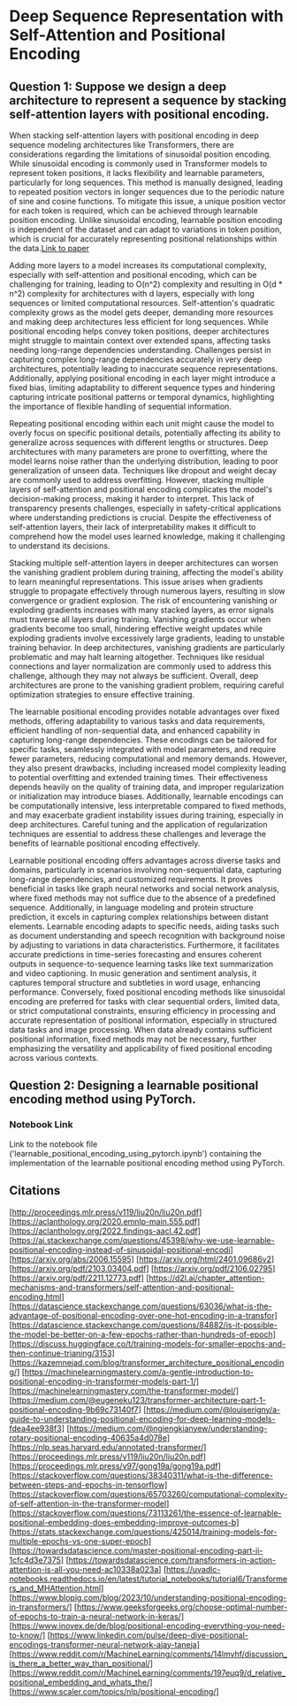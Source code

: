 # Deep Sequence Representation with Self-Attention and Positional Encoding

## Question 1: Suppose we design a deep architecture to represent a sequence by stacking self-attention layers with positional encoding.

When stacking self-attention layers with positional encoding in deep sequence modeling architectures like Transformers, there are considerations regarding the limitations of sinusoidal position encoding. While sinusoidal encoding is commonly used in Transformer models to represent token positions, it lacks flexibility and learnable parameters, particularly for long sequences. This method is manually designed, leading to repeated position vectors in longer sequences due to the periodic nature of sine and cosine functions. To mitigate this issue, a unique position vector for each token is required, which can be achieved through learnable position encoding. Unlike sinusoidal encoding, learnable position encoding is independent of the dataset and can adapt to variations in token position, which is crucial for accurately representing positional relationships within the data.[Link to paper](http://proceedings.mlr.press/v119/liu20n/liu20n.pdf)

Adding more layers to a model increases its computational complexity, especially with self-attention and positional encoding, which can be challenging for training, leading to O(n^2) complexity and resulting in O(d * n^2) complexity for architectures with d layers, especially with long sequences or limited computational resources. Self-attention's quadratic complexity grows as the model gets deeper, demanding more resources and making deep architectures less efficient for long sequences. While positional encoding helps convey token positions, deeper architectures might struggle to maintain context over extended spans, affecting tasks needing long-range dependencies understanding. Challenges persist in capturing complex long-range dependencies accurately in very deep architectures, potentially leading to inaccurate sequence representations. Additionally, applying positional encoding in each layer might introduce a fixed bias, limiting adaptability to different sequence types and hindering capturing intricate positional patterns or temporal dynamics, highlighting the importance of flexible handling of sequential information.

Repeating positional encoding within each unit might cause the model to overly focus on specific positional details, potentially affecting its ability to generalize across sequences with different lengths or structures. Deep architectures with many parameters are prone to overfitting, where the model learns noise rather than the underlying distribution, leading to poor generalization of unseen data. Techniques like dropout and weight decay are commonly used to address overfitting. However, stacking multiple layers of self-attention and positional encoding complicates the model's decision-making process, making it harder to interpret. This lack of transparency presents challenges, especially in safety-critical applications where understanding predictions is crucial. Despite the effectiveness of self-attention layers, their lack of interpretability makes it difficult to comprehend how the model uses learned knowledge, making it challenging to understand its decisions.

Stacking multiple self-attention layers in deeper architectures can worsen the vanishing gradient problem during training, affecting the model's ability to learn meaningful representations. This issue arises when gradients struggle to propagate effectively through numerous layers, resulting in slow convergence or gradient explosion. The risk of encountering vanishing or exploding gradients increases with many stacked layers, as error signals must traverse all layers during training. Vanishing gradients occur when gradients become too small, hindering effective weight updates while exploding gradients involve excessively large gradients, leading to unstable training behavior. In deep architectures, vanishing gradients are particularly problematic and may halt learning altogether. Techniques like residual connections and layer normalization are commonly used to address this challenge, although they may not always be sufficient. Overall, deep architectures are prone to the vanishing gradient problem, requiring careful optimization strategies to ensure effective training.

The learnable positional encoding provides notable advantages over fixed methods, offering adaptability to various tasks and data requirements, efficient handling of non-sequential data, and enhanced capability in capturing long-range dependencies. These encodings can be tailored for specific tasks, seamlessly integrated with model parameters, and require fewer parameters, reducing computational and memory demands. However, they also present drawbacks, including increased model complexity leading to potential overfitting and extended training times. Their effectiveness depends heavily on the quality of training data, and improper regularization or initialization may introduce biases. Additionally, learnable encodings can be computationally intensive, less interpretable compared to fixed methods, and may exacerbate gradient instability issues during training, especially in deep architectures. Careful tuning and the application of regularization techniques are essential to address these challenges and leverage the benefits of learnable positional encoding effectively.

Learnable positional encoding offers advantages across diverse tasks and domains, particularly in scenarios involving non-sequential data, capturing long-range dependencies, and customized requirements. It proves beneficial in tasks like graph neural networks and social network analysis, where fixed methods may not suffice due to the absence of a predefined sequence. Additionally, in language modeling and protein structure prediction, it excels in capturing complex relationships between distant elements. Learnable encoding adapts to specific needs, aiding tasks such as document understanding and speech recognition with background noise by adjusting to variations in data characteristics. Furthermore, it facilitates accurate predictions in time-series forecasting and ensures coherent outputs in sequence-to-sequence learning tasks like text summarization and video captioning. In music generation and sentiment analysis, it captures temporal structure and subtleties in word usage, enhancing performance. Conversely, fixed positional encoding methods like sinusoidal encoding are preferred for tasks with clear sequential orders, limited data, or strict computational constraints, ensuring efficiency in processing and accurate representation of positional information, especially in structured data tasks and image processing. When data already contains sufficient positional information, fixed methods may not be necessary, further emphasizing the versatility and applicability of fixed positional encoding across various contexts.

## Question 2: Designing a learnable positional encoding method using PyTorch.

### Notebook Link

Link to the notebook file ('learnable_positional_encoding_using_pytorch.ipynb') containing the implementation of the learnable positional encoding method using PyTorch.

## Citations

[http://proceedings.mlr.press/v119/liu20n/liu20n.pdf]
[https://aclanthology.org/2020.emnlp-main.555.pdf]
[https://aclanthology.org/2022.findings-aacl.42.pdf]
[https://ai.stackexchange.com/questions/45398/why-we-use-learnable-positional-encoding-instead-of-sinusoidal-positional-encodi]
[https://arxiv.org/abs/2006.15595]
[https://arxiv.org/html/2401.09686v2]
[https://arxiv.org/pdf/2103.03404.pdf]
[https://arxiv.org/pdf/2106.02795]
[https://arxiv.org/pdf/2211.12773.pdf]
[https://d2l.ai/chapter_attention-mechanisms-and-transformers/self-attention-and-positional-encoding.html]
[https://datascience.stackexchange.com/questions/63036/what-is-the-advantage-of-positional-encoding-over-one-hot-encoding-in-a-transfor]
[https://datascience.stackexchange.com/questions/84882/is-it-possible-the-model-be-better-on-a-few-epochs-rather-than-hundreds-of-epoch]
[https://discuss.huggingface.co/t/training-models-for-smaller-epochs-and-then-continue-trianing/3153]
[https://kazemnejad.com/blog/transformer_architecture_positional_encoding/]
[https://machinelearningmastery.com/a-gentle-introduction-to-positional-encoding-in-transformer-models-part-1/]
[https://machinelearningmastery.com/the-transformer-model/]
[https://medium.com/@eugeneku123/transformer-architecture-part-1-positional-encoding-9b69c73140f7]
[https://medium.com/@louiserigny/a-guide-to-understanding-positional-encoding-for-deep-learning-models-fdea4ee938f3]
[https://medium.com/@ngiengkianyew/understanding-rotary-positional-encoding-40635a4d078e]
[https://nlp.seas.harvard.edu/annotated-transformer/]
[https://proceedings.mlr.press/v119/liu20n/liu20n.pdf]
[https://proceedings.mlr.press/v97/gong19a/gong19a.pdf]
[https://stackoverflow.com/questions/38340311/what-is-the-difference-between-steps-and-epochs-in-tensorflow]
[https://stackoverflow.com/questions/65703260/computational-complexity-of-self-attention-in-the-transformer-model]
[https://stackoverflow.com/questions/73113261/the-essence-of-learnable-positional-embedding-does-embedding-improve-outcomes-b]
[https://stats.stackexchange.com/questions/425014/training-models-for-multiple-epochs-vs-one-super-epoch]
[https://towardsdatascience.com/master-positional-encoding-part-ii-1cfc4d3e7375]
[https://towardsdatascience.com/transformers-in-action-attention-is-all-you-need-ac10338a023a]
[https://uvadlc-notebooks.readthedocs.io/en/latest/tutorial_notebooks/tutorial6/Transformers_and_MHAttention.html]
[https://www.blopig.com/blog/2023/10/understanding-positional-encoding-in-transformers/]
[https://www.geeksforgeeks.org/choose-optimal-number-of-epochs-to-train-a-neural-network-in-keras/]
[https://www.inovex.de/de/blog/positional-encoding-everything-you-need-to-know/]
[https://www.linkedin.com/pulse/deep-dive-positional-encodings-transformer-neural-network-ajay-taneja]
[https://www.reddit.com/r/MachineLearning/comments/14lmvhf/discussion_is_there_a_better_way_than_positional/]
[https://www.reddit.com/r/MachineLearning/comments/197euq9/d_relative_positional_embedding_and_whats_the/]
[https://www.scaler.com/topics/nlp/positional-encoding/]
